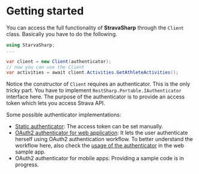 # Getting started

You can access the full functionality of **StravaSharp** through the ```Client``` class. Basically you have to do the following.

```csharp
using StarvaSharp;
...

var client = new Client(authenticator);
// now you can use the Client
var activities = await client.Activities.GetAthleteActivities();
```

Notice the constructor of ```Client``` requires an authenticator. This is the only tricky part.
You have to implement ```RestSharp.Portable.IAuthenticator``` interface here. The purpose of the authenticator is to provide an access token which lets you access Strava API.

Some possible authenticator implementations:
* [Static authenticator](https://github.com/gabornemeth/StravaSharp/blob/master/StravaSharp.Tests/TestAuthenticator.cs): The access token can be set manually.
* [OAuth2 authenticator for web application](https://github.com/gabornemeth/StravaSharp/blob/master/Sample.Web/Authentication/Authenticator.cs): It lets the user authenticate herself using OAuth2 authentication workflow. To better understand the workflow here, also check the [usage of the authenticator](https://github.com/gabornemeth/StravaSharp/blob/master/Sample.Web/Controllers/HomeController.cs) in the web sample app.
* OAuth2 authenticator for mobile apps: Providing a sample code is in progress.
